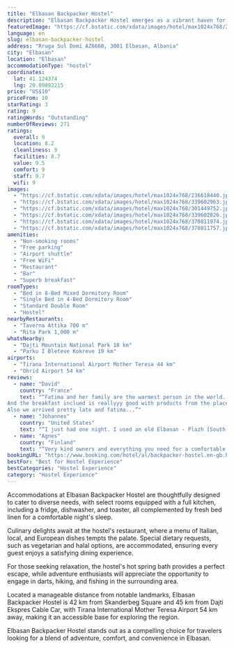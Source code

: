 ```yaml
---
title: "Elbasan Backpacker Hostel"
description: "Elbasan Backpacker Hostel emerges as a vibrant haven for travelers seeking an immersive experience in Elbasan."
featuredImage: "https://cf.bstatic.com/xdata/images/hotel/max1024x768/236618440.jpg?k=6e02b63d59f8c069906fc49e24574df3af5a1f59a107dcfd1062f0e6853c9017&o=&hp=1"
language: en
slug: elbasan-backpacker-hostel
address: "Rruga Sul Domi AZ6668, 3001 Elbasan, Albania"
city: "Elbasan"
location: "Elbasan"
accommodationType: "hostel"
coordinates:
  lat: 41.124374
  lng: 20.09892215
price: "US$10"
priceFrom: 10
starRating: 3
rating: 9
ratingWords: "Outstanding"
numberOfReviews: 271
ratings:
  overall: 9
  location: 8.2
  cleanliness: 9
  facilities: 8.7
  value: 9.5
  comfort: 9
  staff: 9.7
  wifi: 9
images:
  - "https://cf.bstatic.com/xdata/images/hotel/max1024x768/236618440.jpg?k=6e02b63d59f8c069906fc49e24574df3af5a1f59a107dcfd1062f0e6853c9017&o=&hp=1"
  - "https://cf.bstatic.com/xdata/images/hotel/max1024x768/339602963.jpg?k=6f5c136ec982606c990c445c87ee55f0aa248df7c6a8313ddc5a7877c0f20d92&o=&hp=1"
  - "https://cf.bstatic.com/xdata/images/hotel/max1024x768/301449752.jpg?k=fc9a3f2d4640ab9e9aa421ef726d0306d8a285862e3ef6377807460fb02875d4&o=&hp=1"
  - "https://cf.bstatic.com/xdata/images/hotel/max1024x768/339602826.jpg?k=ef7a0dfb6069306b7cc687b97f6e1f04d86bf92ee204051da99098b37390ad9d&o=&hp=1"
  - "https://cf.bstatic.com/xdata/images/hotel/max1024x768/370811974.jpg?k=9d16991bdcccaf062124dbe3b804331722d093ddcf586d7e4bf7015e2279ee29&o=&hp=1"
  - "https://cf.bstatic.com/xdata/images/hotel/max1024x768/370811757.jpg?k=8fd27204d0319a1da6f6f0ed54c6778fe706feb62bd24a720da20d96dd8428c5&o=&hp=1"
amenities:
  - "Non-smoking rooms"
  - "Free parking"
  - "Airport shuttle"
  - "Free WiFi"
  - "Restaurant"
  - "Bar"
  - "Superb breakfast"
roomTypes:
  - "Bed in 8-Bed Mixed Dormitory Room"
  - "Single Bed in 4-Bed Dormitory Room"
  - "Standard Double Room"
  - "Hostel"
nearbyRestaurants:
  - "Taverna Attika 700 m"
  - "Rita Park 1,000 m"
whatsNearby:
  - "Dajti Mountain National Park 18 km"
  - "Parku I Bleteve Kokreve 19 km"
airports:
  - "Tirana International Airport Mother Teresa 44 km"
  - "Ohrid Airport 54 km"
reviews:
  - name: "David"
    country: "France"
    text: "“Fatima and her family are the warmest person in the world. We were here during winter Time and yet the place was really beautiful !
And the breakfast inclued is reallyyy good with products from the place.
Also we arrived pretty late and fatima...”"
  - name: "Johannes"
    country: "United States"
    text: "“I just had one night. I used an old Elbasan - Plazh [South-Durrës]-train. It was an amazing experience. Friendly and helpful hostel staff helped me to get the train early morning.”"
  - name: "Agnes"
    country: "Finland"
    text: "“Very kind owners and everything you need for a comfortable stopover in Elbasan. Breakfast was great! Kitchen available in beautiful citrus garden. Recommended!”"
bookingURL: "https://www.booking.com/hotel/al/backpacker-hostel.en-gb.html?aid=8035640"
bestFor: "Best for Hostel Experience"
bestCategories: "Hostel Experience"
category: "Hostel Experience"
---
```


Accommodations at Elbasan Backpacker Hostel are thoughtfully designed to cater to diverse needs, with select rooms equipped with a full kitchen, including a fridge, dishwasher, and toaster, all complemented by fresh bed linen for a comfortable night's sleep.

Culinary delights await at the hostel's restaurant, where a menu of Italian, local, and European dishes tempts the palate. Special dietary requests, such as vegetarian and halal options, are accommodated, ensuring every guest enjoys a satisfying dining experience.

For those seeking relaxation, the hostel's hot spring bath provides a perfect escape, while adventure enthusiasts will appreciate the opportunity to engage in darts, hiking, and fishing in the surrounding area. 

Located a manageable distance from notable landmarks, Elbasan Backpacker Hostel is 42 km from Skanderbeg Square and 45 km from Dajti Ekspres Cable Car, with Tirana International Mother Teresa Airport 54 km away, making it an accessible base for exploring the region.

Elbasan Backpacker Hostel stands out as a compelling choice for travelers looking for a blend of adventure, comfort, and convenience in Elbasan.